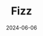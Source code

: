 ---  
layout: startup_page  
title: "Fizz"  
id: "joinfizz.com"  
permalink: "/fizzjoinfizz.com06062024/"  
website: "https://joinfizz.com/"  
funding_round: "Seed"  
funding_amount: "$14.4M"  
investors: "Kleiner Perkins, SV Angel, Y Combinator, New Era Ventures"  
about: "Fizz provides a debit card and financial literacy platform specifically designed for Gen Z college students. It integrates AI-powered budgeting tools and gamified financial education to help young adults establish credit and achieve financial independence. The company differentiates itself by building its own infrastructure and partnering directly with banks, instead of relying on third-party services."  
markets: "Fintech, Financial Services"  
hq: "New York, New York, United States"  
founded_year: "2021"  
linkedin: "https://www.linkedin.com/company/joinfizz"  
twitter: ""  
instagram: ""  
facebook: ""  
crunchbase: "https://www.crunchbase.com/organization/fizz-43cd"  
pitchbook: "https://pitchbook.com/profiles/company/471756-43"  

date_display: "06-Jun-2024"  
date: "2024-06-06"

# SEO Optimization  
meta_title: "Fizz - Seed Funding ($14.4M)"  
meta_description: "Fizz, Fizz provides a debit card and financial literacy platform specifically designed for Gen Z college students. It integrates AI-powered budgeting tools ..."  
meta_keywords: "Fizz, Fintech, Financial Services, Seed funding"  
canonical_url: "https://startup.projectstartups.com/fizzjoinfizz.com06062024/"  
---